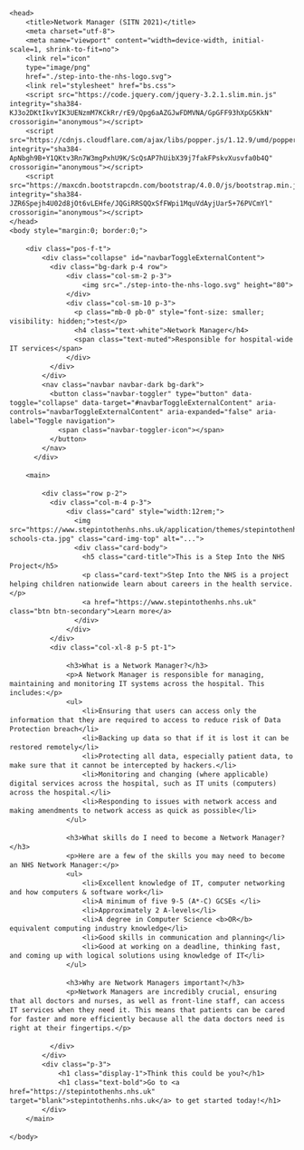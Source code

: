 <!DOCTYPE html>
<html>


    <head>
        <title>Network Manager (SITN 2021)</title>
        <meta charset="utf-8">
        <meta name="viewport" content="width=device-width, initial-scale=1, shrink-to-fit=no">
        <link rel="icon" 
        type="image/png" 
        href="./step-into-the-nhs-logo.svg">
        <link rel="stylesheet" href="bs.css">
        <script src="https://code.jquery.com/jquery-3.2.1.slim.min.js" integrity="sha384-KJ3o2DKtIkvYIK3UENzmM7KCkRr/rE9/Qpg6aAZGJwFDMVNA/GpGFF93hXpG5KkN" crossorigin="anonymous"></script>
        <script src="https://cdnjs.cloudflare.com/ajax/libs/popper.js/1.12.9/umd/popper.min.js" integrity="sha384-ApNbgh9B+Y1QKtv3Rn7W3mgPxhU9K/ScQsAP7hUibX39j7fakFPskvXusvfa0b4Q" crossorigin="anonymous"></script>
        <script src="https://maxcdn.bootstrapcdn.com/bootstrap/4.0.0/js/bootstrap.min.js" integrity="sha384-JZR6Spejh4U02d8jOt6vLEHfe/JQGiRRSQQxSfFWpi1MquVdAyjUar5+76PVCmYl" crossorigin="anonymous"></script>
    </head>
    <body style="margin:0; border:0;">

        <div class="pos-f-t">
            <div class="collapse" id="navbarToggleExternalContent">
              <div class="bg-dark p-4 row">
                  <div class="col-sm-2 p-3">
                      <img src="./step-into-the-nhs-logo.svg" height="80">
                  </div>
                  <div class="col-sm-10 p-3">
                    <p class="mb-0 pb-0" style="font-size: smaller; visibility: hidden;">test</p>
                    <h4 class="text-white">Network Manager</h4>
                    <span class="text-muted">Responsible for hospital-wide IT services</span>
                  </div>
              </div>
            </div>
            <nav class="navbar navbar-dark bg-dark">
              <button class="navbar-toggler" type="button" data-toggle="collapse" data-target="#navbarToggleExternalContent" aria-controls="navbarToggleExternalContent" aria-expanded="false" aria-label="Toggle navigation">
                <span class="navbar-toggler-icon"></span>
              </button>
            </nav>
          </div>

        <main>

            <div class="row p-2">
              <div class="col-m-4 p-3">
                  <div class="card" style="width:12rem;">
                    <img src="https://www.stepintothenhs.nhs.uk/application/themes/stepintothenhs2020/img/ctas/primary-schools-cta.jpg" class="card-img-top" alt="...">
                    <div class="card-body">
                      <h5 class="card-title">This is a Step Into the NHS Project</h5>
                      <p class="card-text">Step Into the NHS is a project helping children nationwide learn about careers in the health service.</p>
                      <a href="https://www.stepintothenhs.nhs.uk" class="btn btn-secondary">Learn more</a>
                    </div>
                  </div>
              </div>
              <div class="col-xl-8 p-5 pt-1">

                  <h3>What is a Network Manager?</h3>
                  <p>A Network Manager is responsible for managing, maintaining and monitoring IT systems across the hospital. This includes:</p>
                  <ul>
                      <li>Ensuring that users can access only the information that they are required to access to reduce risk of Data Protection breach</li>
                      <li>Backing up data so that if it is lost it can be restored remotely</li>
                      <li>Protecting all data, especially patient data, to make sure that it cannot be intercepted by hackers.</li>
                      <li>Monitoring and changing (where applicable) digital services across the hospital, such as IT units (computers) across the hospital.</li>
                      <li>Responding to issues with network access and making amendments to network access as quick as possible</li>
                  </ul>

                  <h3>What skills do I need to become a Network Manager?</h3>
                  <p>Here are a few of the skills you may need to become an NHS Network Manager:</p>
                  <ul>
                      <li>Excellent knowledge of IT, computer networking and how computers & software work</li>
                      <li>A minimum of five 9-5 (A*-C) GCSEs </li>
                      <li>Approximately 2 A-levels</li>
                      <li>A degree in Computer Science <b>OR</b> equivalent computing industry knowledge</li>
                      <li>Good skills in communication and planning</li>
                      <li>Good at working on a deadline, thinking fast, and coming up with logical solutions using knowledge of IT</li>
                  </ul>
                  
                  <h3>Why are Network Managers important?</h3>
                  <p>Network Managers are incredibly crucial, ensuring that all doctors and nurses, as well as front-line staff, can access IT services when they need it. This means that patients can be cared for faster and more efficiently because all the data doctors need is right at their fingertips.</p>

              </div>
            </div> 
            <div class="p-3">
                <h1 class="display-1">Think this could be you?</h1>
                <h1 class="text-bold">Go to <a href="https://stepintothenhs.nhs.uk" target="blank">stepintothenhs.nhs.uk</a> to get started today!</h1>
            </div>
        </main>

    </body>


</html>
